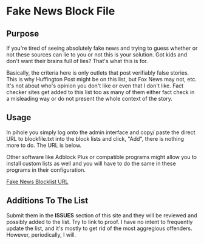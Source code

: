 
# Fake News Block File

## Purpose

If you're tired of seeing absolutely fake news and trying to guess whether or not these sources can lie to you or not this is your solution. Got kids and don't want their brains full of lies? That's what this is for.

Basically, the criteria here is only outlets that post verifiably false stories. This is why Huffington Post might be on this list, but Fox News may not, etc. It's not about who's opinion you don't like or even that I don't like. Fact checker sites get added to this list too as many of them either fact check in a misleading way or do not present the whole context of the story.

## Usage

In pihole you simply log onto the admin interface and copy/ paste the direct URL to blockfile.txt into the block lists and click, "Add", there is nothing more to do. The URL is below.

Other software like Adblock Plus or compatible programs might allow you to install custom lists as well and you will have to do the same in these programs in their configuration.

[Fake News Blocklist URL](https://raw.githubusercontent.com/redpillx2/fake-news-blocker/main/blockfile.txt)

## Additions To The List

Submit them in the **ISSUES** section of this site and they will be reviewed and possibly added to the list. Try to link to proof. I have no intent to frequently update the list, and it's mostly to get rid of the most aggregious offenders. However, periodically, I will. 


